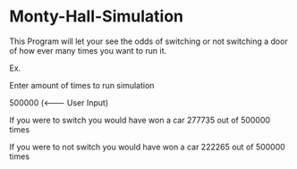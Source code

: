 # Monty-Hall-Simulation
This Program will let your see the odds of switching or not switching a door of how ever many times you want to run it.

Ex.

Enter amount of times to run simulation

500000 (<--- User Input)

If you were to switch you would have won a car 277735 out of 500000 times

If you were to not switch you would have won a car 222265 out of 500000 times 

